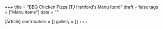 +++
title = "BBQ Chicken Pizza (TJ Hartford's Menu Item)"
draft = false
tags = ["Menu Items"]
date = ""

[Article]
contributors = []
gallery = []
+++